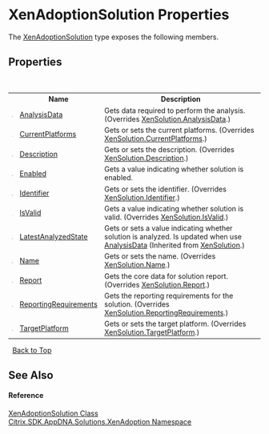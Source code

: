 # XenAdoptionSolution Properties
 

The <a href="T_Citrix_SDK_AppDNA_Solutions_XenAdoption_XenAdoptionSolution">XenAdoptionSolution</a> type exposes the following members.


## Properties
&nbsp;<table><tr><th></th><th>Name</th><th>Description</th></tr><tr><td>![Public property](media/pubproperty.gif "Public property")</td><td><a href="P_Citrix_SDK_AppDNA_Solutions_XenAdoption_XenAdoptionSolution_AnalysisData">AnalysisData</a></td><td>
Gets data required to perform the analysis.
 (Overrides <a href="P_Citrix_SDK_AppDNA_Solutions_Xen_Common_XenSolution_AnalysisData">XenSolution.AnalysisData</a>.)</td></tr><tr><td>![Public property](media/pubproperty.gif "Public property")</td><td><a href="P_Citrix_SDK_AppDNA_Solutions_XenAdoption_XenAdoptionSolution_CurrentPlatforms">CurrentPlatforms</a></td><td>
Gets or sets the current platforms.
 (Overrides <a href="P_Citrix_SDK_AppDNA_Solutions_Xen_Common_XenSolution_CurrentPlatforms">XenSolution.CurrentPlatforms</a>.)</td></tr><tr><td>![Public property](media/pubproperty.gif "Public property")</td><td><a href="P_Citrix_SDK_AppDNA_Solutions_XenAdoption_XenAdoptionSolution_Description">Description</a></td><td>
Gets or sets the description.
 (Overrides <a href="P_Citrix_SDK_AppDNA_Solutions_Xen_Common_XenSolution_Description">XenSolution.Description</a>.)</td></tr><tr><td>![Public property](media/pubproperty.gif "Public property")</td><td><a href="P_Citrix_SDK_AppDNA_Solutions_XenAdoption_XenAdoptionSolution_Enabled">Enabled</a></td><td>
Gets a value indicating whether solution is enabled.</td></tr><tr><td>![Public property](media/pubproperty.gif "Public property")</td><td><a href="P_Citrix_SDK_AppDNA_Solutions_XenAdoption_XenAdoptionSolution_Identifier">Identifier</a></td><td>
Gets or sets the identifier.
 (Overrides <a href="P_Citrix_SDK_AppDNA_Solutions_Xen_Common_XenSolution_Identifier">XenSolution.Identifier</a>.)</td></tr><tr><td>![Public property](media/pubproperty.gif "Public property")</td><td><a href="P_Citrix_SDK_AppDNA_Solutions_XenAdoption_XenAdoptionSolution_IsValid">IsValid</a></td><td>
Gets a value indicating whether solution is valid.
 (Overrides <a href="P_Citrix_SDK_AppDNA_Solutions_Xen_Common_XenSolution_IsValid">XenSolution.IsValid</a>.)</td></tr><tr><td>![Public property](media/pubproperty.gif "Public property")</td><td><a href="P_Citrix_SDK_AppDNA_Solutions_Xen_Common_XenSolution_LatestAnalyzedState">LatestAnalyzedState</a></td><td>
Gets or sets a value indicating whether solution is analyzed. Is updated when use <a href="P_Citrix_SDK_AppDNA_Solutions_Xen_Common_XenSolution_AnalysisData">AnalysisData</a>
 (Inherited from <a href="T_Citrix_SDK_AppDNA_Solutions_Xen_Common_XenSolution">XenSolution</a>.)</td></tr><tr><td>![Public property](media/pubproperty.gif "Public property")</td><td><a href="P_Citrix_SDK_AppDNA_Solutions_XenAdoption_XenAdoptionSolution_Name">Name</a></td><td>
Gets or sets the name.
 (Overrides <a href="P_Citrix_SDK_AppDNA_Solutions_Xen_Common_XenSolution_Name">XenSolution.Name</a>.)</td></tr><tr><td>![Public property](media/pubproperty.gif "Public property")</td><td><a href="P_Citrix_SDK_AppDNA_Solutions_XenAdoption_XenAdoptionSolution_Report">Report</a></td><td>
Gets the core data for solution report.
 (Overrides <a href="P_Citrix_SDK_AppDNA_Solutions_Xen_Common_XenSolution_Report">XenSolution.Report</a>.)</td></tr><tr><td>![Public property](media/pubproperty.gif "Public property")</td><td><a href="P_Citrix_SDK_AppDNA_Solutions_XenAdoption_XenAdoptionSolution_ReportingRequirements">ReportingRequirements</a></td><td>
Gets the reporting requirements for the solution.
 (Overrides <a href="P_Citrix_SDK_AppDNA_Solutions_Xen_Common_XenSolution_ReportingRequirements">XenSolution.ReportingRequirements</a>.)</td></tr><tr><td>![Public property](media/pubproperty.gif "Public property")</td><td><a href="P_Citrix_SDK_AppDNA_Solutions_XenAdoption_XenAdoptionSolution_TargetPlatform">TargetPlatform</a></td><td>
Gets or sets the target platform.
 (Overrides <a href="P_Citrix_SDK_AppDNA_Solutions_Xen_Common_XenSolution_TargetPlatform">XenSolution.TargetPlatform</a>.)</td></tr></table>&nbsp;
<a href="#xenadoptionsolution-properties">Back to Top</a>

## See Also


#### Reference
<a href="T_Citrix_SDK_AppDNA_Solutions_XenAdoption_XenAdoptionSolution">XenAdoptionSolution Class</a><br /><a href="N_Citrix_SDK_AppDNA_Solutions_XenAdoption">Citrix.SDK.AppDNA.Solutions.XenAdoption Namespace</a><br />